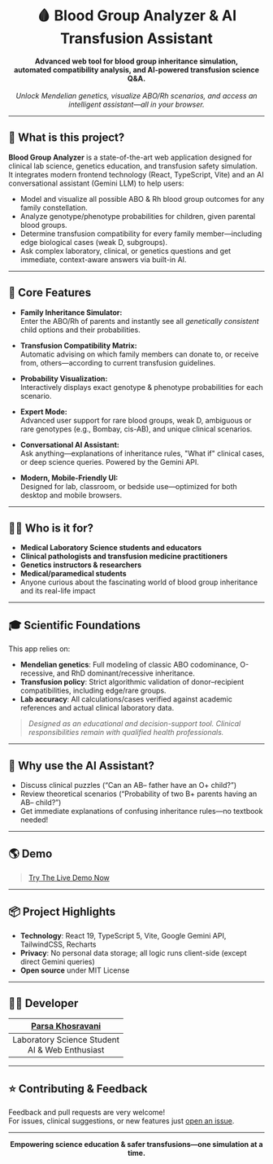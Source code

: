 <h1 align="center">🩸 Blood Group Analyzer & AI Transfusion Assistant</h1>

<p align="center">
  <b>
    Advanced web tool for blood group inheritance simulation,<br>
    automated compatibility analysis, and AI-powered transfusion science Q&A.
  </b>
  <br><br>
  <i>
  Unlock Mendelian genetics, visualize ABO/Rh scenarios, and access an intelligent assistant—all in your browser.
  </i>
</p>

---

## 🔬 What is this project?

**Blood Group Analyzer** is a state-of-the-art web application designed for clinical lab science, genetics education, and transfusion safety simulation.  
It integrates modern frontend technology (React, TypeScript, Vite) and an AI conversational assistant (Gemini LLM) to help users:

- Model and visualize all possible ABO & Rh blood group outcomes for any family constellation.
- Analyze genotype/phenotype probabilities for children, given parental blood groups.
- Determine transfusion compatibility for every family member—including edge biological cases (weak D, subgroups).
- Ask complex laboratory, clinical, or genetics questions and get immediate, context-aware answers via built-in AI.

---

## 🚩 Core Features

- **Family Inheritance Simulator:**  
  Enter the ABO/Rh of parents and instantly see all *genetically consistent* child options and their probabilities.

- **Transfusion Compatibility Matrix:**  
  Automatic advising on which family members can donate to, or receive from, others—according to current transfusion guidelines.

- **Probability Visualization:**  
  Interactively displays exact genotype & phenotype probabilities for each scenario.

- **Expert Mode:**  
  Advanced user support for rare blood groups, weak D, ambiguous or rare genotypes (e.g., Bombay, cis-AB), and unique clinical scenarios.

- **Conversational AI Assistant:**  
  Ask anything—explanations of inheritance rules, "What if" clinical cases, or deep science queries. Powered by the Gemini API.

- **Modern, Mobile-Friendly UI:**  
  Designed for lab, classroom, or bedside use—optimized for both desktop and mobile browsers.

---

## 🧑‍⚕️ Who is it for?

- **Medical Laboratory Science students and educators**
- **Clinical pathologists and transfusion medicine practitioners**
- **Genetics instructors & researchers**
- **Medical/paramedical students**
- Anyone curious about the fascinating world of blood group inheritance and its real-life impact

---

## 🎓 Scientific Foundations

This app relies on:

- **Mendelian genetics**: Full modeling of classic ABO codominance, O-recessive, and RhD dominant/recessive inheritance.
- **Transfusion policy**: Strict algorithmic validation of donor–recipient compatibilities, including edge/rare groups.
- **Lab accuracy**: All calculations/cases verified against academic references and actual clinical laboratory data.

> _Designed as an educational and decision-support tool. Clinical responsibilities remain with qualified health professionals._

---

## 💬 Why use the AI Assistant?

- Discuss clinical puzzles (“Can an AB– father have an O+ child?”)
- Review theoretical scenarios (“Probability of two B+ parents having an AB– child?”)
- Get immediate explanations of confusing inheritance rules—no textbook needed!

---

## 🌎 Demo

> [Try The Live Demo Now](https://parsa83kh.github.io/blood-group-analyzer/)

---

## 📦 Project Highlights

- **Technology**: React 19, TypeScript 5, Vite, Google Gemini API, TailwindCSS, Recharts
- **Privacy**: No personal data storage; all logic runs client-side (except direct Gemini queries)
- **Open source** under MIT License

---

## 👨‍💻 Developer

| [Parsa Khosravani](https://github.com/parsa83KH) |
| :--------------------------------: |
| Laboratory Science Student <br> AI & Web Enthusiast |

---

## ⭐️ Contributing & Feedback

Feedback and pull requests are very welcome!  
For issues, clinical suggestions, or new features just [open an issue](https://github.com/parsa83KH/blood-group-analyzer/issues).

---

<p align="center">
  <b>Empowering science education & safer transfusions—one simulation at a time.</b>
</p>
